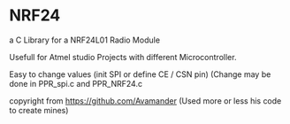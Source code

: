# NRF24
a C Library for a NRF24L01 Radio Module

Usefull for Atmel studio Projects with different Microcontroller.

Easy to change values (init SPI or define CE / CSN pin)
(Change may be done in PPR_spi.c and PPR_NRF24.c

copyright from https://github.com/Avamander
(Used more or less his code to create mines)
